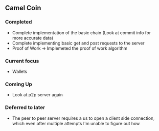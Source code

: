 ## Camel Coin

### Completed

* Complete implementation of the basic chain (Look at commit info for more accurate data)
* Complete implementing basic get and post requests to the server 
* Proof of Work -> Implemeted the proof of work algorithm

### Current focus

* Wallets

### Coming Up

* Look at p2p server again

### Deferred to later

* The peer to peer server requires a us to open a client side connection, which even after multiple
attempts I'm unable to figure out how
